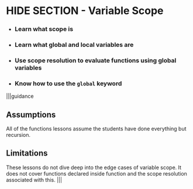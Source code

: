 # HIDE SECTION - Variable Scope

* ### Learn what scope is
* ### Learn what global and local variables are
* ### Use scope resolution to evaluate functions using global variables
* ### Know how to use the `global` keyword

|||guidance
## Assumptions
All of the functions lessons assume the students have done everything but recursion. 

## Limitations
These lessons do not dive deep into the edge cases of variable scope. It does not cover functions declared inside function and the scope resolution associated with this.
|||
